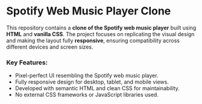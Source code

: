 # Spotify Web Music Player Clone

This repository contains a **clone of the Spotify web music player** built using **HTML** and **vanilla CSS**. The project focuses on replicating the visual design and making the layout fully **responsive**, ensuring compatibility across different devices and screen sizes.

### Key Features:
- Pixel-perfect UI resembling the Spotify web music player.
- Fully responsive design for desktop, tablet, and mobile views.
- Developed with semantic HTML and clean CSS for maintainability.
- No external CSS frameworks or JavaScript libraries used.
